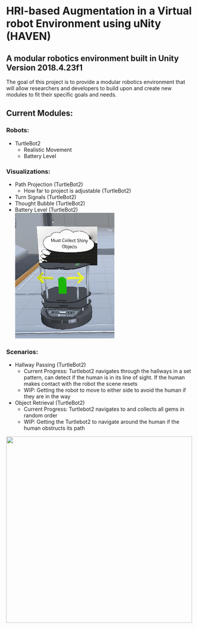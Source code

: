 # HRI-based Augmentation  in  a  Virtual  robot  Environment  using  uNity (HAVEN)
## A modular robotics environment built in Unity Version 2018.4.23f1

The goal of this project is to provide a modular robotics environment that will allow researchers and developers to build upon and create new modules to 
fit their specific goals and needs.

## Current Modules:
### Robots:
* TurtleBot2 
	* Realistic Movement
	* Battery Level

### Visualizations:
* Path Projection (TurtleBot2)
	* How far to project is adjustable (TurtleBot2)
* Turn Signals (TurtleBot2)
* Thought Bubble (TurtleBot2)
* Battery Level (TurtleBot2)  
![TurtleBot2 Visualizations](./Pictures/Visuals_on_Robot.PNG)

### Scenarios:
* Hallway Passing (TurtleBot2)
  * Current Progress: Turtlebot2 navigates through the hallways in a set pattern,
                      can detect if the human is in its line of sight. If the human makes contact 
                      with the robot the scene resets
  * WIP: Getting the robot to move to either side to avoid the human if they are in the way
* Object Retrieval (TurtleBot2)
	* Current Progress: Turtlebot2 navigates to and collects all gems in random order
	* WIP: Getting the Turtlebot2 to navigate around the human if the human obstructs its path  
<img src="./Pictures/room.gif" width="500" height="500">
